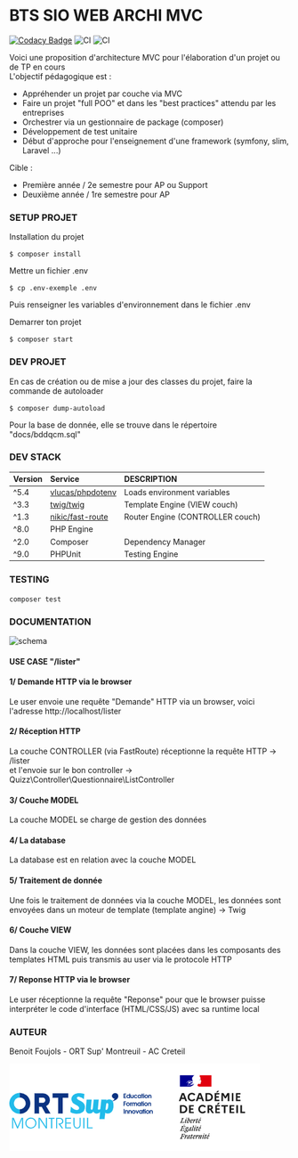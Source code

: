 # BTS SIO WEB ARCHI MVC
[![Codacy Badge](https://app.codacy.com/project/badge/Grade/df1ed0cf2b5a46e68a822e674ca8e671)](https://www.codacy.com/gh/bfoujols/BTS-SIO-Web-Archi-MVC/dashboard?utm_source=github.com&amp;utm_medium=referral&amp;utm_content=bfoujols/manage-student-cli&amp;utm_campaign=Badge_Grade)
![CI](https://github.com/bfoujols/BTS-SIO-Web-Archi-MVC/actions/workflows/codacy.yml/badge.svg)
![CI](https://github.com/bfoujols/BTS-SIO-Web-Archi-MVC/actions/workflows/testing.yml/badge.svg)

Voici une proposition d'architecture MVC pour l'élaboration d'un projet ou de TP en cours \
L'objectif pédagogique est :
- Appréhender un projet par couche via MVC
- Faire un projet "full POO" et dans les "best practices" attendu par les entreprises
- Orchestrer via un gestionnaire de package (composer)
- Développement de test unitaire
- Début d'approche pour l'enseignement d'une framework (symfony, slim, Laravel ...)

Cible :
- Première année / 2e semestre pour AP ou Support
- Deuxième année / 1re semestre pour AP 

### SETUP PROJET
Installation du projet
````shell
$ composer install
````

Mettre un fichier .env
````shell
$ cp .env-exemple .env
````
Puis renseigner les variables d'environnement dans le fichier .env

Demarrer ton projet
````shell
$ composer start
````

### DEV PROJET
En cas de création ou de mise a jour des classes du projet, faire la commande de autoloader
````shell
$ composer dump-autoload 
````
Pour la base de donnée, elle se trouve dans le répertoire "docs/bddqcm.sql"

### DEV STACK
| Version | Service                                                             | DESCRIPTION                      |
|:--------|:--------------------------------------------------------------------|:---------------------------------|
| ^5.4    | [vlucas/phpdotenv](https://packagist.org/packages/vlucas/phpdotenv) | Loads environment variables      |
| ^3.3    | [twig/twig](https://packagist.org/packages/twig/twig)               | Template Engine (VIEW couch)     |
| ^1.3    | [nikic/fast-route](https://packagist.org/packages/nikic/fast-route) | Router Engine (CONTROLLER couch) |
| ^8.0    | PHP Engine                                                          |                                  |  
| ^2.0    | Composer                                       | Dependency Manager                                    | 
| ^9.0    | PHPUnit                                                             | Testing Engine                   |

### TESTING

```shell
composer test
```

### DOCUMENTATION

![schema](https://github.com/bfoujols/BTS-SIO-WEB-ARCHI-MVC/blob/main/docs/Concept-MVC.png?raw=true)

#### USE CASE "/lister"

#### 1/ Demande HTTP via le browser
Le user envoie une requête "Demande" HTTP via un browser, voici l'adresse http://localhost/lister
#### 2/ Réception HTTP
La couche CONTROLLER (via FastRoute) réceptionne la requête HTTP -> /lister \
et l'envoie sur le bon controller -> Quizz\Controller\Questionnaire\ListController
#### 3/ Couche MODEL
La couche MODEL se charge de gestion des données
#### 4/ La database
La database est en relation avec la couche MODEL
#### 5/ Traitement de donnée
Une fois le traitement de données via la couche MODEL, les données sont envoyées dans un moteur de template (template angine) -> Twig
#### 6/ Couche VIEW
Dans la couche VIEW, les données sont placées dans les composants des templates HTML puis transmis au user via le protocole HTTP
#### 7/ Reponse HTTP via le browser
Le user réceptionne la requête "Reponse" pour que le browser puisse interpréter le code d'interface (HTML/CSS/JS) avec sa runtime local

### AUTEUR
Benoit Foujols - ORT Sup' Montreuil - AC Creteil

![signature](https://github.com/bfoujols/bfoujols/blob/main/assets/bfoujols-sign.png?raw=true)
